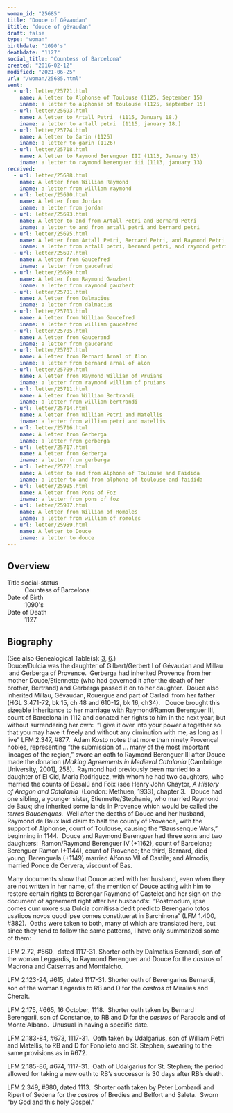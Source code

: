 ```yaml
---
woman_id: "25685"
title: "Douce of Gévaudan"
ititle: "douce of gévaudan"
draft: false
type: "woman"
birthdate: "1090's"
deathdate: "1127"
social_title: "Countess of Barcelona"
created: "2016-02-12"
modified: "2021-06-25"
url: "/woman/25685.html"
sent:
  - url: letter/25721.html
    name: A letter to Alphonse of Toulouse (1125, September 15)
    iname: a letter to alphonse of toulouse (1125, september 15)
  - url: letter/25693.html
    name: A letter to Artall Petri  (1115, January 18.)
    iname: a letter to artall petri  (1115, january 18.)
  - url: letter/25724.html
    name: A letter to Garin (1126)
    iname: a letter to garin (1126)
  - url: letter/25718.html
    name: A letter to Raymond Berenguer III (1113, January 13)
    iname: a letter to raymond berenguer iii (1113, january 13)
received:
  - url: letter/25688.html
    name: A letter from William Raymond
    iname: a letter from william raymond
  - url: letter/25690.html
    name: A letter from Jordan
    iname: a letter from jordan
  - url: letter/25693.html
    name: A letter to and from Artall Petri and Bernard Petri
    iname: a letter to and from artall petri and bernard petri
  - url: letter/25695.html
    name: A letter from Artall Petri, Bernard Petri, and Raymond Petri
    iname: a letter from artall petri, bernard petri, and raymond petri
  - url: letter/25697.html
    name: A letter from Gaucefred
    iname: a letter from gaucefred
  - url: letter/25699.html
    name: A letter from Raymond Gauzbert
    iname: a letter from raymond gauzbert
  - url: letter/25701.html
    name: A letter from Dalmacius
    iname: a letter from dalmacius
  - url: letter/25703.html
    name: A letter from William Gaucefred
    iname: a letter from william gaucefred
  - url: letter/25705.html
    name: A letter from Gaucerand
    iname: a letter from gaucerand
  - url: letter/25707.html
    name: A letter from Bernard Arnal of Alon
    iname: a letter from bernard arnal of alon
  - url: letter/25709.html
    name: A letter from Raymond William of Pruians
    iname: a letter from raymond william of pruians
  - url: letter/25711.html
    name: A letter from William Bertrandi
    iname: a letter from william bertrandi
  - url: letter/25714.html
    name: A letter from William Petri and Matellis
    iname: a letter from william petri and matellis
  - url: letter/25716.html
    name: A letter from Gerberga
    iname: a letter from gerberga
  - url: letter/25717.html
    name: A letter from Gerberga
    iname: a letter from gerberga
  - url: letter/25721.html
    name: A letter to and from Alphone of Toulouse and Faidida
    iname: a letter to and from alphone of toulouse and faidida
  - url: letter/25985.html
    name: A letter from Pons of Foz
    iname: a letter from pons of foz
  - url: letter/25987.html
    name: A letter from William of Romoles
    iname: a letter from william of romoles
  - url: letter/25989.html
    name: A letter to Douce
    iname: a letter to douce
---
```

<h2 class="mt-4">Overview</h2><dt>Title social-status</dt><dd>Countess of Barcelona</dd><dt>Date of Birth</dt><dd>1090's</dd><dt>Date of Death</dt><dd>1127</dd><h2 class="mt-4">Biography</h2><p>(See also Genealogical Table(s): <a href="/content/genealogy-ramon#n25685">3</a>, <a href="/content/genealogy-bernard#n25685">6</a>.)<br><del></del>Douce/Dulcia was the daughter of&nbsp;Gilbert/Gerbert I of Gévaudan and Millau &nbsp;and&nbsp;Gerberga of Provence.&nbsp; Gerberga had inherited Provence from her mother Douce/Etiennette (who had governed it after the death of her brother, Bertrand) and Gerberga passed it on to her daughter. &nbsp;Douce also inherited Millau, Gévaudan, Rouergue and part of Carlad&nbsp; from her father (HGL 3.471-72, bk 15, ch 48 and 610-12, bk 16, ch34). &nbsp;<span style="background-color: transparent;">&nbsp;Douce brought this sizeable inheritance to her marriage with Raymond/Ramon Berenguer III, count of Barcelona in 1112 and donated her rights to him in the next year, but without surrendering her own:&nbsp; “I give it over into your power altogether so that you may have it freely and without any diminution with me, as long as I live” LFM 2.347, #877. &nbsp;Adam Kosto notes that more than ninety Provençal nobles, representing “the submission of … many of the most important lineages of the region,” swore an oath to Raymond Berenguer III after Douce made the donation (</span><i style="background-color: transparent;">Making Agreements in Medieval Catalonia</i><span style="background-color: transparent;"> [Cambridge University, 2001], 258).&nbsp; Raymond had previously been married to a daughter of El Cid, Maria Rodriguez, with whom he had two daughters, who married the counts of Besalú and Foix (see Henry John Chaytor, </span><em style="background-color: transparent;">A History of Aragon and Catalonia</em><span style="background-color: transparent;">&nbsp;&nbsp;(London: Methuen, 1933), chapter 3.&nbsp; &nbsp;Douce had one sibling, a younger sister, Etiennette/Stephanie, who married Raymond de Baux; she inherited some lands in Provence which would be called the </span><i style="background-color: transparent;">terres Baucenques. </i><span style="background-color: transparent;">&nbsp;Well after the deaths of Douce and her husband, Raymond de Baux laid claim to half the county of Provence, with the support of Alphonse, count of Toulouse, causing the “Baussenque Wars,” beginning in 1144.&nbsp; Douce and Raymond Berenguer had three sons and two daughters:&nbsp; Ramon/Raymond Berenguer IV (+1162), count of Barcelona; Berenguer Ramon (+1144), count of Provence; the third, Bernard, died young; Berenguela (+1149) married Alfonso VII of Castile; and Almodis, married Ponce de Cervera, viscount of Bas.</span></p><p>Many documents show that Douce acted with her husband, even when they are not written in her name, cf. the mention of Douce acting with him to restore certain rights to Berengar Raymond of Castelet and her sign on the document of agreement right after her husband’s:&nbsp; “Postmodum, ipse comes cum uxore sua Dulcia comitissa dedit predicto Berengario totos usaticos novos quod ipse comes constituerat in Barchinona” (LFM 1.400, #382).&nbsp; Oaths were taken to both, many of which are translated here, but since they tend to follow the same patterns, I have only summarized some of them:</p><p>LFM 2.72, #560, &nbsp;dated 1117-31. Shorter oath by Dalmatius Bernardi, son of the woman Leggardis, to Raymond Berenguer and Douce for the <i>castros</i> of Madrona and Catserras and Montfalcho.</p><p>LFM 2.123-24, #615, dated 1117-31. Shorter oath of Berengarius Bernardi, son of the woman Legardis to RB and D for the <i style="line-height: 1.5; background-color: transparent;">castros</i> of Miralies and Cheralt.</p><p>LFM 2.175, #665, 16 October, 1118.&nbsp; Shorter oath taken by Bernard Berengarii, son of Constance, to RB and D for the <i>castros</i> of Paracols and of Monte Albano.&nbsp; Unusual in having a specific date.</p><p>LFM 2.183-84, #673, 1117-31.&nbsp; Oath taken by Udalgarius, son of William Petri and Matellis, to RB and D for Fonolieto and St. Stephen, swearing to the same provisions as in #672.</p><p>LFM 2.185-86, #674, 1117-31.&nbsp; Oath of Udalgarius for St. Stephen; the period allowed for taking a new oath to RB’s successor is 30 days after RB’s death.</p><p><span style="background-color: transparent;">LFM 2.349, #880, dated 1113.&nbsp; Shorter oath taken by Peter Lombardi and Ripert of Sedena for the </span><i style="background-color: transparent;">castros</i><span style="background-color: transparent;"> of Bredies and Belfort and Saleta.&nbsp; Sworn “by God and this holy Gospel.”</span></p><p></p>